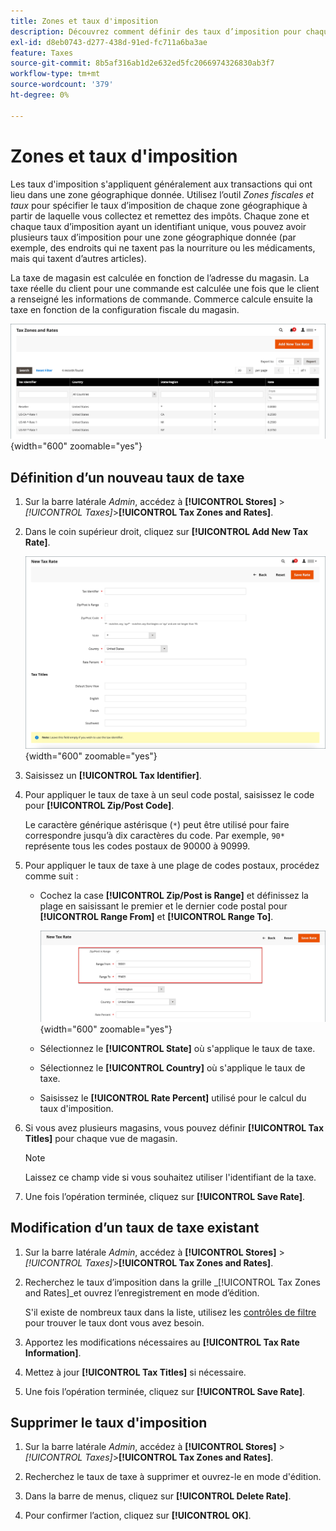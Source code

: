 ```yaml
---
title: Zones et taux d'imposition
description: Découvrez comment définir des taux d’imposition pour chaque zone géographique où vous collectez et remettez des impôts.
exl-id: d8eb0743-d277-438d-91ed-fc711a6ba3ae
feature: Taxes
source-git-commit: 8b5af316ab1d2e632ed5fc2066974326830ab3f7
workflow-type: tm+mt
source-wordcount: '379'
ht-degree: 0%

---
```


# Zones et taux d&#39;imposition

Les taux d&#39;imposition s&#39;appliquent généralement aux transactions qui ont lieu dans une zone géographique donnée. Utilisez l’outil _Zones fiscales et taux_ pour spécifier le taux d’imposition de chaque zone géographique à partir de laquelle vous collectez et remettez des impôts. Chaque zone et chaque taux d’imposition ayant un identifiant unique, vous pouvez avoir plusieurs taux d’imposition pour une zone géographique donnée (par exemple, des endroits qui ne taxent pas la nourriture ou les médicaments, mais qui taxent d’autres articles).

La taxe de magasin est calculée en fonction de l’adresse du magasin. La taxe réelle du client pour une commande est calculée une fois que le client a renseigné les informations de commande. Commerce calcule ensuite la taxe en fonction de la configuration fiscale du magasin.

![Zones et taux de taxe](./assets/tax-zones-rates.png){width="600" zoomable="yes"}

## Définition d’un nouveau taux de taxe

1. Sur la barre latérale _Admin_, accédez à **[!UICONTROL Stores]** > _[!UICONTROL Taxes]_>**[!UICONTROL Tax Zones and Rates]**.

1. Dans le coin supérieur droit, cliquez sur **[!UICONTROL Add New Tax Rate]**.

   ![Nouveau taux d’imposition](./assets/tax-rate-new.png){width="600" zoomable="yes"}

1. Saisissez un **[!UICONTROL Tax Identifier]**.

1. Pour appliquer le taux de taxe à un seul code postal, saisissez le code pour **[!UICONTROL Zip/Post Code]**.

   Le caractère générique astérisque (`*`) peut être utilisé pour faire correspondre jusqu’à dix caractères du code. Par exemple, `90*` représente tous les codes postaux de 90000 à 90999.

1. Pour appliquer le taux de taxe à une plage de codes postaux, procédez comme suit :

   - Cochez la case **[!UICONTROL Zip/Post is Range]** et définissez la plage en saisissant le premier et le dernier code postal pour **[!UICONTROL Range From]** et **[!UICONTROL Range To]**.

     ![ZIP/Post est Range](./assets/tax-rate-new-zip-post-range.png){width="600" zoomable="yes"}

   - Sélectionnez le **[!UICONTROL State]** où s&#39;applique le taux de taxe.

   - Sélectionnez le **[!UICONTROL Country]** où s&#39;applique le taux de taxe.

   - Saisissez le **[!UICONTROL Rate Percent]** utilisé pour le calcul du taux d&#39;imposition.

1. Si vous avez plusieurs magasins, vous pouvez définir **[!UICONTROL Tax Titles]** pour chaque vue de magasin.

   >[!NOTE]
   >
   >Laissez ce champ vide si vous souhaitez utiliser l&#39;identifiant de la taxe.

1. Une fois l’opération terminée, cliquez sur **[!UICONTROL Save Rate]**.

## Modification d’un taux de taxe existant

1. Sur la barre latérale _Admin_, accédez à **[!UICONTROL Stores]** > _[!UICONTROL Taxes]_>**[!UICONTROL Tax Zones and Rates]**.

1. Recherchez le taux d’imposition dans la grille _[!UICONTROL Tax Zones and Rates]_et ouvrez l’enregistrement en mode d’édition.

   S&#39;il existe de nombreux taux dans la liste, utilisez les [contrôles de filtre](../getting-started/admin-grid-controls.md) pour trouver le taux dont vous avez besoin.

1. Apportez les modifications nécessaires au **[!UICONTROL Tax Rate Information]**.

1. Mettez à jour **[!UICONTROL Tax Titles]** si nécessaire.

1. Une fois l’opération terminée, cliquez sur **[!UICONTROL Save Rate]**.

## Supprimer le taux d&#39;imposition

1. Sur la barre latérale _Admin_, accédez à **[!UICONTROL Stores]** > _[!UICONTROL Taxes]_>**[!UICONTROL Tax Zones and Rates]**.

1. Recherchez le taux de taxe à supprimer et ouvrez-le en mode d&#39;édition.

1. Dans la barre de menus, cliquez sur **[!UICONTROL Delete Rate]**.

1. Pour confirmer l’action, cliquez sur **[!UICONTROL OK]**.
